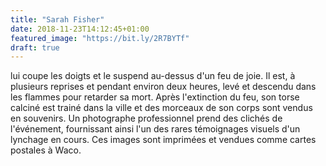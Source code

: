 ```yaml
---
title: "Sarah Fisher"
date: 2018-11-23T14:12:45+01:00
featured_image: "https://bit.ly/2R7BYTf"
draft: true
---
```


lui coupe les doigts et le suspend au-dessus d'un feu de joie. Il est, à plusieurs reprises et pendant environ deux heures, levé et descendu dans les flammes pour retarder sa mort. Après l'extinction du feu, son torse calciné est trainé dans la ville et des morceaux de son corps sont vendus en souvenirs. Un photographe professionnel prend des clichés de l'événement, fournissant ainsi l'un des rares témoignages visuels d'un lynchage en cours. Ces images sont imprimées et vendues comme cartes postales à Waco.